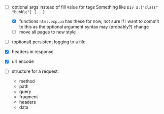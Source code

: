 - [ ] optional args instead of fill value for tags
  Something like `Div α:{"class" "bubble"} {...}`
  - [x] functions
    `html.exp.ua` has these for now, not sure if I want to commit
    to this as the optional argument syntax may (probably?) change
  - [ ] move all pages to new style

- [ ] (optional) persistent logging to a file

- [x] headers in response
- [x] url encode

- [ ] structure for a request:
  - method
  - path
  - query
  - fragment
  - headers
  - data
